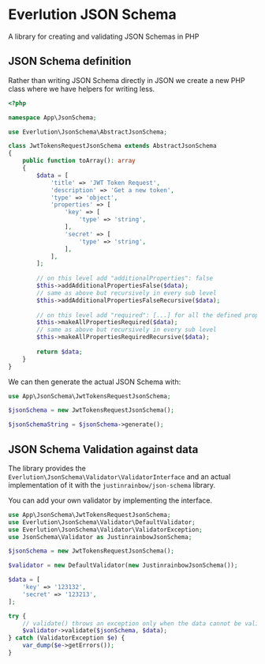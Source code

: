 # Everlution JSON Schema

A library for creating and validating JSON Schemas in PHP

## JSON Schema definition

Rather than writing JSON Schema directly in JSON we create a new PHP class where we have helpers for writing less.

```php
<?php

namespace App\JsonSchema;

use Everlution\JsonSchema\AbstractJsonSchema;

class JwtTokensRequestJsonSchema extends AbstractJsonSchema
{
    public function toArray(): array
    {
        $data = [
            'title' => 'JWT Token Request',
            'description' => 'Get a new token',
            'type' => 'object',
            'properties' => [
                'key' => [
                    'type' => 'string',
                ],
                'secret' => [
                    'type' => 'string',
                ],
            ],
        ];
        
        // on this level add "additionalProperties": false
        $this->addAdditionalPropertiesFalse($data);
        // same as above but recursively in every sub level
        $this->addAdditionalPropertiesFalseRecursive($data);
        
        // on this level add "required": [...] for all the defined properties
        $this->makeAllPropertiesRequired($data);
        // same as above but recursively in every sub level
        $this->makeAllPropertiesRequiredRecursive($data);
        
        return $data;
    }
}
```

We can then generate the actual JSON Schema with:

```php
use App\JsonSchema\JwtTokensRequestJsonSchema;

$jsonSchema = new JwtTokensRequestJsonSchema();

$jsonSchemaString = $jsonSchema->generate();
```

## JSON Schema Validation against data

The library provides the `Everlution\JsonSchema\Validator\ValidatorInterface` and an actual implementation of it with the `justinrainbow/json-schema` library.

You can add your own validator by implementing the interface.

```php
use App\JsonSchema\JwtTokensRequestJsonSchema;
use Everlution\JsonSchema\Validator\DefaultValidator;
use Everlution\JsonSchema\Validator\ValidatorException;
use JsonSchema\Validator as JustinrainbowJsonSchema;

$jsonSchema = new JwtTokensRequestJsonSchema();

$validator = new DefaultValidator(new JustinrainbowJsonSchema());

$data = [
    'key' => '123132',
    'secret' => '123213',
];

try {
    // validate() throws an exception only when the data cannot be validated against the JSON Schema
    $validator->validate($jsonSchema, $data);
} catch (ValidatorException $e) {
    var_dump($e->getErrors());
}

```